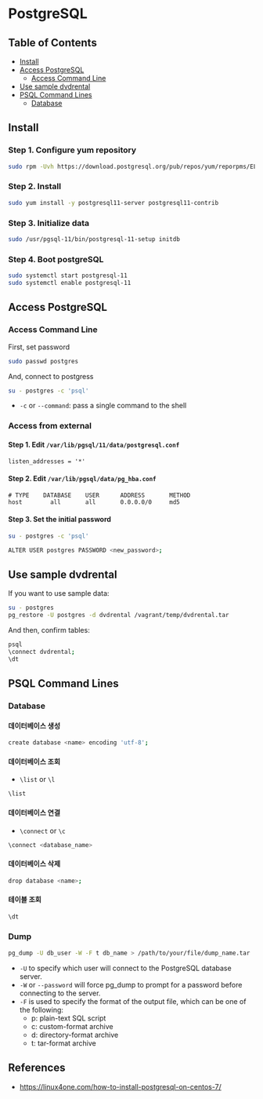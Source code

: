 # PostgreSQL

## Table of Contents

- [Install](#install)
- [Access PostgreSQL](#access-postgresql)
  - [Access Command Line](#access-command-line)
- [Use sample dvdrental](#use-sample-dvdrental)
- [PSQL Command Lines](#psql-command-lines)
  - [Database](#database)

## Install

### Step 1. Configure yum repository

```bash
sudo rpm -Uvh https://download.postgresql.org/pub/repos/yum/reporpms/EL-7-x86_64/pgdg-redhat-repo-latest.noarch.rpm
```

### Step 2. Install

```bash
sudo yum install -y postgresql11-server postgresql11-contrib
```

### Step 3. Initialize data

```bash
sudo /usr/pgsql-11/bin/postgresql-11-setup initdb
```

### Step 4. Boot postgreSQL

```bash
sudo systemctl start postgresql-11
sudo systemctl enable postgresql-11
```

## Access PostgreSQL

### Access Command Line

First, set password

```bash
sudo passwd postgres
```

And, connect to postgress

```bash
su - postgres -c 'psql'
```

- `-c` or `--command`: pass a single command to the shell

### Access from external

#### Step 1. Edit `/var/lib/pgsql/11/data/postgresql.conf`

```text
listen_addresses = '*'
```

#### Step 2. Edit `/var/lib/pgsql/data/pg_hba.conf`

```text
# TYPE    DATABASE    USER      ADDRESS       METHOD
host        all       all       0.0.0.0/0     md5
```

#### Step 3. Set the initial password

```bash
su - postgres -c 'psql'

ALTER USER postgres PASSWORD <new_password>;
```

## Use sample dvdrental

If you want to use sample data:

```bash
su - postgres
pg_restore -U postgres -d dvdrental /vagrant/temp/dvdrental.tar
```

And then, confirm tables:

```bash
psql
\connect dvdrental;
\dt
```

## PSQL Command Lines

### Database

#### 데이터베이스 생성

```bash
create database <name> encoding 'utf-8';
```

#### 데이터베이스 조회

- `\list` or `\l`

```bash
\list
```

#### 데이터베이스 연결

- `\connect` or `\c`

```bash
\connect <database_name>
```

#### 데이터베이스 삭제

```bash
drop database <name>;
```

#### 테이블 조회

```bash
\dt
```

### Dump

```bash
pg_dump -U db_user -W -F t db_name > /path/to/your/file/dump_name.tar
```

- `-U` to specify which user will connect to the PostgreSQL database server.
- `-W` or `--password` will force pg_dump to prompt for a password before connecting to the server.
- `-F` is used to specify the format of the output file, which can be one of the following:
  - p: plain-text SQL script
  - c: custom-format archive
  - d: directory-format archive
  - t: tar-format archive

## References

- https://linux4one.com/how-to-install-postgresql-on-centos-7/

